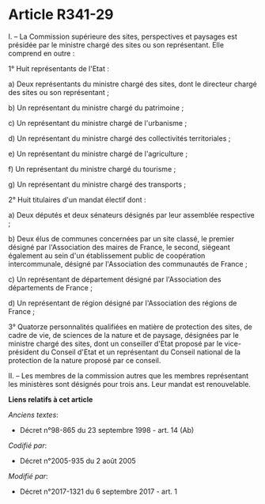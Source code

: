 # Article R341-29

I. – La Commission supérieure des sites, perspectives et paysages est présidée par le ministre chargé des sites ou son
représentant. Elle comprend en outre :

1° Huit représentants de l'Etat :

a) Deux représentants du ministre chargé des sites, dont le directeur chargé des sites ou son représentant ;

b) Un représentant du ministre chargé du patrimoine ;

c) Un représentant du ministre chargé de l'urbanisme ;

d) Un représentant du ministre chargé des collectivités territoriales ;

e) Un représentant du ministre chargé de l'agriculture ;

f) Un représentant du ministre chargé du tourisme ;

g) Un représentant du ministre chargé des transports ;

2° Huit titulaires d'un mandat électif dont :

a) Deux députés et deux sénateurs désignés par leur assemblée respective ;

b) Deux élus de communes concernées par un site classé, le premier désigné par l'Association des maires de France, le second,
siégeant également au sein d'un établissement public de coopération intercommunale, désigné par l'Association des communautés
de France ;

c) Un représentant de département désigné par l'Association des départements de France ;

d) Un représentant de région désigné par l'Association des régions de France ;

3° Quatorze personnalités qualifiées en matière de protection des sites, de cadre de vie, de sciences de la nature et de
paysage, désignées par le ministre chargé des sites, dont un conseiller d'Etat proposé par le vice-président du Conseil
d'Etat et un représentant du Conseil national de la protection de la nature proposé par ce conseil. 

II. – Les membres de la commission autres que les membres représentant les ministères sont désignés pour trois ans. Leur
mandat est renouvelable.

**Liens relatifs à cet article**

_Anciens textes_:

  - Décret n°98-865 du 23 septembre 1998 - art. 14 (Ab)

_Codifié par_:

  - Décret n°2005-935 du 2 août 2005

_Modifié par_:

  - Décret n°2017-1321 du 6 septembre 2017 - art. 1
